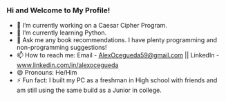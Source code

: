 ### Hi and Welcome to My Profile!

- 🔭 I’m currently working on a Caesar Cipher Program. 
- 🌱 I’m currently learning Python.
- 💬 Ask me any book recommendations. I have plenty programming and non-programming suggestions! 
- 📫 How to reach me: Email - AlexOcegueda59@gmail.com || LinkedIn - www.linkedin.com/in/alexocegueda
- 😄 Pronouns: He/Him
- ⚡ Fun fact: I built my PC as a freshman in High school with friends and am still using the same build as a Junior in college. 
